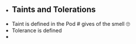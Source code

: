 - ## Taints and Tolerations
- Taint is defined in the Pod # gives of the smell 🙄
- Tolerance is defined
-